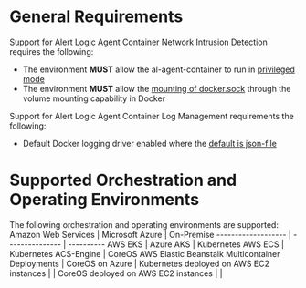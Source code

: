 # General Requirements

Support for Alert Logic Agent Container Network Intrusion Detection requires the following:
* The environment **MUST** allow the al-agent-container to run in [privileged mode](https://docs.docker.com/engine/reference/run/#runtime-privilege-and-linux-capabilities)
* The environment **MUST** allow the [mounting of docker.sock](https://docs.docker.com/storage/volumes/) through the volume mounting capability in Docker

Support for Alert Logic Agent Container Log Management requirements the following:
* Default Docker logging driver enabled where the [default is json-file](https://docs.docker.com/config/containers/logging/configure/)

# Supported Orchestration and Operating Environments

The following orchestration and operating environments are supported:
Amazon Web Services | Microsoft Azure | On-Premise
------------------- | --------------- | ----------
AWS EKS | Azure AKS | Kubernetes
AWS ECS | Kubernetes ACS-Engine | CoreOS
AWS Elastic Beanstalk Multicontainer Deployments | CoreOS on Azure |
Kubernetes deployed on AWS EC2 instances | |
CoreOS deployed on AWS EC2 instances | |
